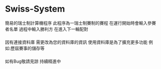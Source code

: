 # Swiss-System
簡易的瑞士制計算機程序
此程序為一瑞士制賽制的賽程
在運行開始時會輸入參賽者名單
過程中輸入勝利方
在進入下一輪配對
###
因有連接資料庫 需更改為您的資料庫的資訊
使用資料庫是為了擴充更多功能
例如:歷屆賽事的儲存等
###
如有Bug敬請見諒
持續精進中

